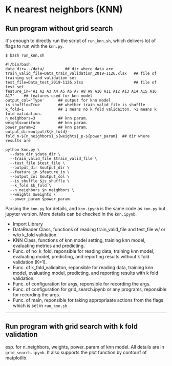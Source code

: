# K nearest neighbors (KNN)
## Run program without grid search

It's enough to directly run the script of `run_knn.sh`, which delivers lot of flags to run with the `knn.py`.

```
$ bash run_knn.sh

#!/bin/bash
data_dir=../data/         ## dir where data are
train_valid_file=Data_train_validation_2019-1126.xlsx   ## file of training set and validation set
test_file=Data_test_2019-1126.xlsx                      ## file of test set
feature_in='A1 A2 A3 A4 A5 A6 A7 A8 A9 A10 A11 A12 A13 A14 A15 A16 A17'    ## features used for knn model
output_col='Type'      ## output for knn model
is_shuffle=True        ## whether train_valid_file is shuffle 
k_fold=1               ## 1 means no k fold validaiton. >1 means k fold validation. 
n_neighbors=3          ## knn param.
weights=uniform        ## knn param.
power_param=2          ## knn param.
output_dir=output/${k_fold}-fold_n-${n_neighbors}_${weights}_p-${power_param}  ## dir where results are 

python knn.py \                           
  --data_dir $data_dir \
  --train_valid_file $train_valid_file \
  --test_file $test_file \
  --output_dir $output_dir \
  --feature_in $feature_in \
  --output_col $output_col \
  --is_shuffle $is_shuffle \
  --k_fold $k_fold \
  --n_neighbors $n_neighbors \
  --weights $weights \
  --power_param $power_param
```

Parsing the `knn.py` for details, and `knn.ipynb` is the same code as `knn.py` but jupyter version. More details can be checked in the `knn.ipynb`.
* Import Library
* DataReader Class, functions of reading train_valid_file and test_file w/ or w/o k_fold validation.
* KNN Class, functions of knn model setting, training knn model, evaluating metrics and predicting.
* Func. of no_k_fold, reponsible for reading data, training knn model, evaluating model, predicting, and reporting results without k fold validation (K=1).
* Func. of k_fold_validaiton, reponsible for reading data, training knn model, evaluating model, predicting, and reporting results with k fold validation. 
* Func. of configuration for args, reponsible for recording the args.
* Func. of configuration for grid_search.ipynb or any programs, reponsible for recording the args.
* Func. of main, reponsible for taking appropriaate actions from the flags which is set in `run_knn.sh`.

---
## Run program with grid search with k fold validation
esp. for n_neighbors, weights, power_param of knn model.
All details are in `grid_search.ipynb`. It also supports the plot function by contourf of matplotlib.